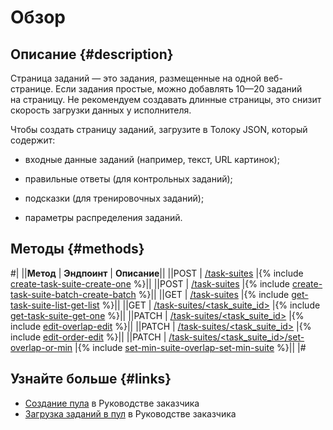 # Обзор

## Описание {#description}

Страница заданий — это задания, размещенные на одной веб-странице. Если задания простые, можно добавлять 10—20 заданий на страницу. Не рекомендуем создавать длинные страницы, это снизит скорость загрузки данных у исполнителя.

Чтобы создать страницу заданий, загрузите в Толоку JSON, который содержит:

- входные данные заданий (например, текст, URL картинок);

- правильные ответы (для контрольных заданий);

- подсказки (для тренировочных заданий);

- параметры распределения заданий.


## Методы {#methods}

#|
||**Метод** | **Эндпоинт** | **Описание**||
||POST | [/task-suites](create-task-suite.md) |{% include [create-task-suite-create-one](../_includes/concepts/create-task-suite/id-create-task-suite/create-one.md) %}||
||POST | [/task-suites](create-task-suite.md) |{% include [create-task-suite-batch-create-batch](../_includes/concepts/create-task-suite-batch/id-create-task-suite-batch/create-batch.md) %}||
||GET | [/task-suites](get-task-suite-list.md) |{% include [get-task-suite-list-get-list](../_includes/concepts/get-task-suite-list/id-get-task-suite-list/get-list.md) %}||
||GET | [/task-suites/<task_suite_id>](get-task-suite.md) |{% include [get-task-suite-get-one](../_includes/concepts/get-task-suite/id-get-task-suite/get-one.md) %}||
||PATCH | [/task-suites/<task_suite_id>](edit-overlap.md) |{% include [edit-overlap-edit](../_includes/concepts/edit-overlap/id-edit-overlap/edit.md) %}||
||PATCH | [/task-suites/<task_suite_id>](edit-order.md) |{% include [edit-order-edit](../_includes/concepts/edit-order/id-edit-order/edit.md) %}||
||PATCH | [/task-suites/<task_suite_id>/set-overlap-or-min](set-min-suite-overlap.md) |{% include [set-min-suite-overlap-set-min-suite](../_includes/concepts/set-min-suite-overlap/id-set-min-suite-overlap/set-min-suite.md) %}||
|#

## Узнайте больше {#links}

- [Создание пула](../../guide/concepts/pool-main.md) в Руководстве заказчика
- [Загрузка заданий в пул](../../guide/concepts/task_upload.md) в Руководстве заказчика